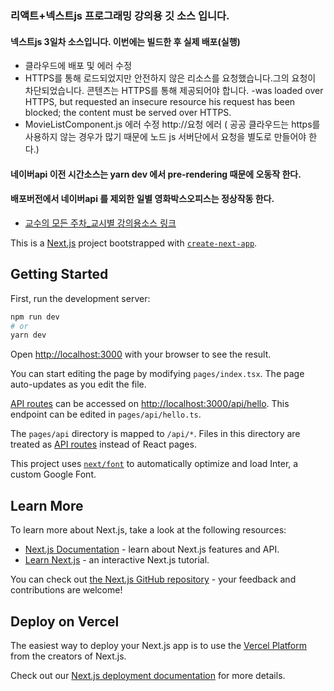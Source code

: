 ### 리액트+넥스트js 프로그래밍 강의용 깃 소스 입니다.
#### 넥스트js 3일차 소스입니다. 이번에는 빌드한 후 실제 배포(실행)
- 클라우드에 배포 및 에러 수정
- HTTPS를 통해 로드되었지만 안전하지 않은 리소스를 요청했습니다.그의 요청이 차단되었습니다. 콘텐츠는 HTTPS를 통해 제공되어야 합니다.
-was loaded over HTTPS, but requested an insecure resource
his request has been blocked; the content must be served over HTTPS.
- MovieListComponent.js 에러 수정 http://요청 에러 ( 공공 클라우드는 https를 사용하지 않는 경우가 많기 때문에 노드 js 서버단에서 요청을 별도로 만들어야 한다.)
#### 네이버api 이전 시간소스는 yarn dev 에서 pre-rendering 때문에 오동작 한다.
#### 배포버전에서 네이버api 를 제외한 일별 영화박스오피스는 정상작동 한다.
- [교수의 모든 주차_교시별 강의용소스 링크](https://github.com/kimilguk/abc-app/branches/all)

This is a [Next.js](https://nextjs.org/) project bootstrapped with [`create-next-app`](https://github.com/vercel/next.js/tree/canary/packages/create-next-app).

## Getting Started

First, run the development server:

```bash
npm run dev
# or
yarn dev
```

Open [http://localhost:3000](http://localhost:3000) with your browser to see the result.

You can start editing the page by modifying `pages/index.tsx`. The page auto-updates as you edit the file.

[API routes](https://nextjs.org/docs/api-routes/introduction) can be accessed on [http://localhost:3000/api/hello](http://localhost:3000/api/hello). This endpoint can be edited in `pages/api/hello.ts`.

The `pages/api` directory is mapped to `/api/*`. Files in this directory are treated as [API routes](https://nextjs.org/docs/api-routes/introduction) instead of React pages.

This project uses [`next/font`](https://nextjs.org/docs/basic-features/font-optimization) to automatically optimize and load Inter, a custom Google Font.

## Learn More

To learn more about Next.js, take a look at the following resources:

- [Next.js Documentation](https://nextjs.org/docs) - learn about Next.js features and API.
- [Learn Next.js](https://nextjs.org/learn) - an interactive Next.js tutorial.

You can check out [the Next.js GitHub repository](https://github.com/vercel/next.js/) - your feedback and contributions are welcome!

## Deploy on Vercel

The easiest way to deploy your Next.js app is to use the [Vercel Platform](https://vercel.com/new?utm_medium=default-template&filter=next.js&utm_source=create-next-app&utm_campaign=create-next-app-readme) from the creators of Next.js.

Check out our [Next.js deployment documentation](https://nextjs.org/docs/deployment) for more details.

